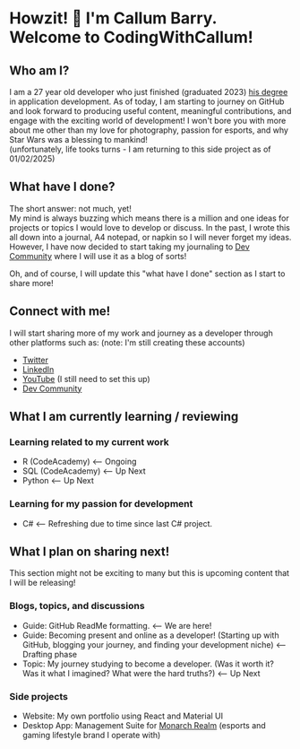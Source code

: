 # Howzit! 👋 I'm Callum Barry. Welcome to CodingWithCallum! #
## Who am I? ##
I am a 27 year old developer who just finished (graduated 2023) [his degree](https://www.varsitycollege.co.za/programmes/full-time/bachelor-of-technology-information-studies) in application development. As of today, I am starting to journey on GitHub and look forward to producing useful content, meaningful contributions, and engage with the exciting world of development! I won't bore you with more about me other than my love for photography, passion for esports, and why Star Wars was a blessing to mankind!  <!-- line break-->  
(unfortunately, life tooks turns - I am returning to this side project as of 01/02/2025)

## What have I done? ##
The short answer: not much, yet!  <!-- line break-->  
My mind is always buzzing which means there is a million and one ideas for projects or topics I would love to develop or discuss. In the past, I wrote this all down into a journal, A4 notepad, or napkin so I will never forget my ideas. However, I have now decided to start taking my journaling to [Dev Community][dev] where I will use it as a blog of sorts!

Oh, and of course, I will update this "what have I done" section as I start to share more!

## Connect with me! ##
I will start sharing more of my work and journey as a developer through other platforms such as: (note: I'm still creating these accounts)
+ [Twitter][twi]
+ [LinkedIn][lin]
+ [YouTube][yt] (I still need to set this up)
+ [Dev Community][dev]

## What I am currently learning / reviewing ##
### Learning related to my current work ###
+ R (CodeAcademy) <-- Ongoing
+ SQL (CodeAcademy) <-- Up Next
+ Python <-- Up Next

### Learning for my passion for development ###
+ C# <-- Refreshing due to time since last C# project.

## What I plan on sharing next! ##
This section might not be exciting to many but this is upcoming content that I will be releasing!  
### Blogs, topics, and discussions
+ Guide: GitHub ReadMe formatting. <-- We are here!
+ Guide: Becoming present and online as a developer! (Starting up with GitHub, blogging your journey, and finding your development niche) <-- Drafting phase
+ Topic: My journey studying to become a developer. (Was it worth it? Was it what I imagined? What were the hard truths?) <-- Up Next

### Side projects
+ Website: My own portfolio using React and Material UI
+ Desktop App: Management Suite for [Monarch Realm][MR] (esports and gaming lifestyle brand I operate with)

[MR]:https://twitter.com/MonarchRealm
[dev]:https://dev.to/codingwithcallum
[yt]:https://www.youtube.com/
[twi]:https://twitter.com/CodeCallum
[lin]:https://www.linkedin.com/in/codingwithcallum/
